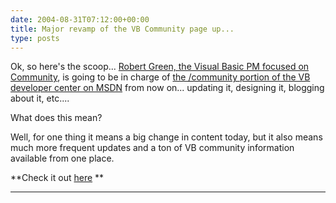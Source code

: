 ```yaml
---
date: 2004-08-31T07:12:00+00:00
title: Major revamp of the VB Community page up...
type: posts
---
```

Ok, so here's the scoop... [Robert Green, the Visual Basic PM focused on Community](http://blogs.msdn.com/rgreen_msft), is going to be in charge of [the /community portion of the VB developer center on MSDN](http://msdn.microsoft.com/vbasic/community/default.aspx) from now on... updating it, designing it, blogging about it, etc....

What does this mean?

Well, for one thing it means a big change in content today, but it also means much more frequent updates and a ton of VB community information available from one place.

**Check it out [here](http://msdn.microsoft.com/vbasic/community/default.aspx)
**

** **
